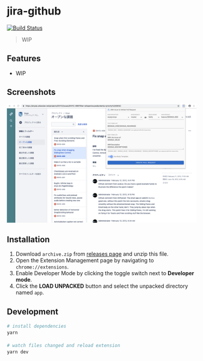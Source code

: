 # jira-github

[![Build Status](https://travis-ci.com/fiahfy/jira-github.svg?branch=master)](https://travis-ci.com/fiahfy/jira-github)

> WIP

## Features

- WIP

## Screenshots

![screenshot](.github/img/screenshot1.png)

## Installation

1. Download `archive.zip` from [releases page](https://github.com/fiahfy/jira-github/releases) and unzip this file.
2. Open the Extension Management page by navigating to `chrome://extensions`.
3. Enable Developer Mode by clicking the toggle switch next to **Developer mode**.
4. Click the **LOAD UNPACKED** button and select the unpacked directory named `app`.

## Development

```bash
# install dependencies
yarn

# watch files changed and reload extension
yarn dev
```
